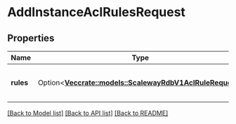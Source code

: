 # AddInstanceAclRulesRequest

## Properties

Name | Type | Description | Notes
------------ | ------------- | ------------- | -------------
**rules** | Option<[**Vec<crate::models::ScalewayRdbV1AclRuleRequest>**](scaleway.rdb.v1.ACLRuleRequest.md)> | ACLs rules to add to the instance | [optional]

[[Back to Model list]](../README.md#documentation-for-models) [[Back to API list]](../README.md#documentation-for-api-endpoints) [[Back to README]](../README.md)



